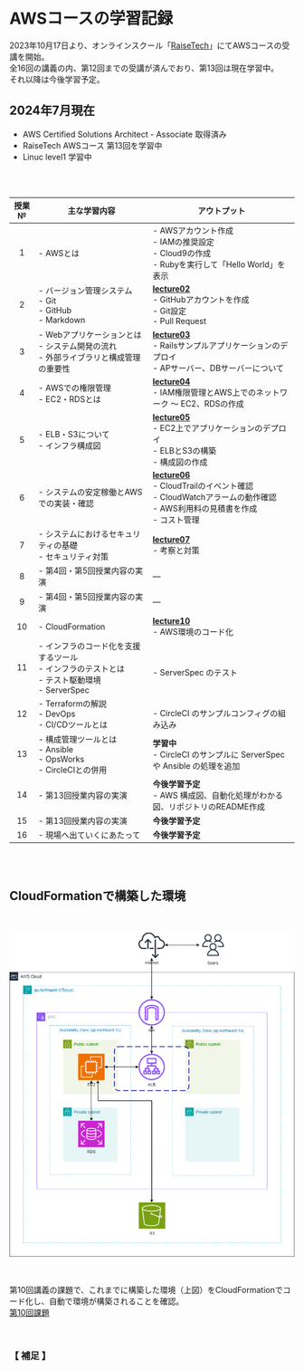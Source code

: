 # AWSコースの学習記録
2023年10月17日より、オンラインスクール「[RaiseTech](https://raise-tech.net/)」にてAWSコースの受講を開始。<br>
全16回の講義の内、第12回までの受講が済んでおり、第13回は現在学習中。<br>
それ以降は今後学習予定。<br>


## 2024年7月現在
- AWS Certified Solutions Architect - Associate 取得済み
- RaiseTech AWSコース 第13回を学習中
- Linuc level1 学習中

<br>
<br>

| 授業№ | 主な学習内容 | アウトプット |
|:---:|---|---|
| 1 | - AWSとは | - AWSアカウント作成<br> - IAMの推奨設定<br> - Cloud9の作成<br> - Rubyを実行して「Hello World」を表示 |
| 2 | - バージョン管理システム<br> - Git<br> - GitHub<br> - Markdown | **[lecture02](./lecture02.md)**<br> - GitHubアカウントを作成<br> - Git設定<br> - Pull Request |
| 3 | - Webアプリケーションとは<br> - システム開発の流れ<br> - 外部ライブラリと構成管理の重要性 | **[lecture03](./lecture03.md)**<br> - Railsサンプルアプリケーションのデプロイ<br> - APサーバー、DBサーバーについて |
| 4 | - AWSでの権限管理<br> - EC2・RDSとは | **[lecture04](./lecture04.md)**<br> - IAM権限管理とAWS上でのネットワーク ～ EC2、RDSの作成 |
| 5 | - ELB・S3について<br> - インフラ構成図 | **[lecture05](./lecture05.md)**<br> - EC2上でアプリケーションのデプロイ<br> - ELBとS3の構築<br> - 構成図の作成 |
| 6 | - システムの安定稼働とAWSでの実装・確認 | **[lecture06](./lecture06.md)**<br> - CloudTrailのイベント確認<br> - CloudWatchアラームの動作確認<br> - AWS利用料の見積書を作成<br> - コスト管理|
| 7 | - システムにおけるセキュリティの基礎<br> - セキュリティ対策 | **[lecture07](./lecture07.md)**<br> - 考察と対策|
| 8 | - 第4回・第5回授業内容の実演 | ― |
| 9 | - 第4回・第5回授業内容の実演 | ― |
| 10 | - CloudFormation | **[lecture10](./lecture10.md)**<br> - AWS環境のコード化 |
| 11 | - インフラのコード化を支援するツール<br> - インフラのテストとは<br> - テスト駆動環境<br> - ServerSpec | <br>- ServerSpec のテスト |
| 12 | - Terraformの解説<br> - DevOps<br> - CI/CDツールとは | <br>- CircleCI のサンプルコンフィグの組み込み |
| 13 | - 構成管理ツールとは<br> - Ansible<br> - OpsWorks<br> - CircleCIとの併用 | **学習中**<br>- CircleCI のサンプルに ServerSpec や Ansible の処理を追加 |
| 14 | - 第13回授業内容の実演 | **今後学習予定**<br> - AWS 構成図、自動化処理がわかる図、リポジトリのREADME作成 |
| 15 | - 第13回授業内容の実演 | **今後学習予定** |
| 16 | - 現場へ出ていくにあたって | **今後学習予定** |

<br>
<br>

## CloudFormationで構築した環境

<br>

![構成図](img/img-lecture05/第5回課題.png)

<br>

第10回講義の課題で、これまでに構築した環境（上図）をCloudFormationでコード化し、自動で環境が構築されることを確認。<br>
[第10回課題](/lecture10.md)

<br>

### 【 補足 】

